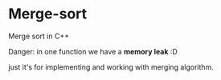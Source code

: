 # Merge-sort
Merge sort in C++

Danger: in one function we have a **memory leak** :D

just it's for implementing and working with merging algorithm.
